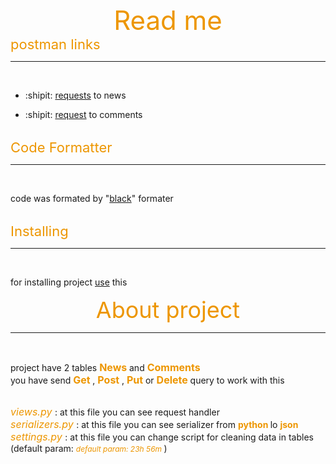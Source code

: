 <div style="display:flex; justify-content:center; font-size: 42px; color: #ed9600"> Read me </div>


<div style="font-size: 22px; color: #ed9600"> postman links </div>

<hr>
<br>

- :shipit: [requests](https://documenter.getpostman.com/view/14863955/Tz5nbJJQ) to news 

- :shipit: [request](https://documenter.getpostman.com/view/14863955/Tz5nbJJR) to comments

<br>

<div style="font-size: 22px; color: #ed9600"> Code Formatter </div>

<hr>
<br>

code was formated by "[black](https://github.com/psf/black)" formater

<br>

<div style="font-size: 22px; color: #ed9600"> Installing </div>

<hr>
<br>


for installing project [use](./install.md) this
<br>

<div style="display:flex; justify-content:center; font-size: 36px; color: #ed9600"> About project </div>

<hr>
<br>

project have 2 tables 
<span style="font-size: 16px; color: #ed9600; font-weight: bold;">
    News 
</span> 
and 
<span style="font-size: 16px; color: #ed9600; font-weight: bold;">
    Comments 
</span>
</br>
you have send 
<span style="font-size: 16px; color: #ed9600; font-weight: bold;">
    Get 
</span>, 
<span style="font-size: 16px; color: #ed9600; font-weight: bold;">
    Post 
</span>, 
<span style="font-size: 16px; color: #ed9600; font-weight: bold;">
    Put 
</span> or 
<span style="font-size: 16px; color: #ed9600; font-weight: bold;">
    Delete 
</span> 
query to work with this <br><br>

<span style="font-size: 16px; color: #ed9600; font-style: italic;">
    views.py
</span> 
: at this file you can see request handler <br>
<span style="font-size: 16px; color: #ed9600; font-style: italic;">
    serializers.py
</span> 
: at this file you can see serializer from 
<span style="font-size: 14px; color: #ed9600; font-weight: bold;">
    python
</span>  
lo 
<span style="font-size: 14px; color: #ed9600; font-weight: bold;">
    json 
</span>   <br>

<span style="font-size: 16px; color: #ed9600; font-style: italic;">
    settings.py
</span> 
: at this file you can change script for cleaning data in tables (default param: 
<span style="font-size: 12px; color: #ed9600; font-style: italic;">
   default param: 23h 56m
</span> 
) <br>